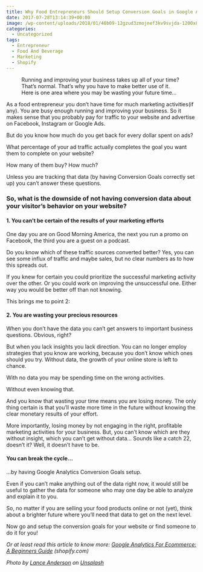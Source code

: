 ```yaml
---
title: Why Food Entrepreneurs Should Setup Conversion Goals in Google Analytics?
date: 2017-07-28T13:14:39+00:00
image: /wp-content/uploads/2018/01/40b09-12gzud3zmojnef3kv9svjda-1200x800.jpeg
categories:
  - Uncategorized
tags:
  - Entrepreneur
  - Food And Beverage
  - Marketing
  - Shopify
---
```

<figure class="wp-caption"><figcaption class="wp-caption-text">Running and improving your business takes up all of your time? That’s normal. That’s why you have to make better use of it. Here is one area where you may be wasting your future time…</figcaption></figure>
As a food entrepreneur you don’t have time for much marketing activities(if any). You are busy enough running and improving your business. So it makes sense that you probably pay for traffic to your website and advertise on Facebook, Instagram or Google Ads.

But do you know how much do you get back for every dollar spent on ads?

What percentage of your ad traffic actually completes the goal you want them to complete on your website?

How many of them buy? How much?

Unless you are tracking that data (by having Conversion Goals correctly set up) you can’t answer these questions.
<h3>So, what is the downside of not having conversion data about your visitor’s behavior on your website?</h3>
<!--more-->
<h4>1. You can’t be certain of the results of your marketing efforts</h4>
One day you are on Good Morning America, the next you run a promo on Facebook, the third you are a guest on a podcast.

Do you know which of these traffic sources converted better? Yes, you can see some influx of traffic and maybe sales, but no clear numbers as to how this spreads out.

If you knew for certain you could prioritize the successful marketing activity over the other. Or you could work on improving the unsuccessful one. Either way you would be better off than not knowing.

This brings me to point 2:
<h4>2. You are wasting your precious resources</h4>
When you don’t have the data you can’t get answers to important business questions. Obvious, right?

But when you lack insights you lack direction. You can no longer employ strategies that you know are working, because you don’t know which ones should you try. Without data, the growth of your online store is left to chance.

With no data you may be spending time on the wrong activities.

Without even knowing that.

And you know that wasting your time means you are losing money. The only thing certain is that you’ll waste more time in the future without knowing the clear monetary results of your effort.

More importantly, losing money by not engaging in the right, profitable marketing activities for your business. But, you can’t know which are they without insight, which you can’t get without data… Sounds like a catch 22, doesn’t it? Well, it doesn’t have to be.
<h4>You can break the cycle…</h4>
…by having Google Analytics Conversion Goals setup.

Even if you can’t make anything out of the data right now, it would still be useful to gather the data for someone who may one day be able to analyze and explain it to you.

So, no matter if you are selling your food products online or not (yet), think about a brighter future where you’ll need that data to get on the next level.

Now go and setup the conversion goals for your website or find someone to do it for you!

<em>Or at least read this article to know more: </em><a href="https://www.shopify.com/blog/14681601-google-analytics-for-ecommerce-a-beginners-guide?ref=braiv" target="_blank" rel="noopener"><em>Google Analytics For Ecommerce: A Beginners Guide</em></a><em> (shopify.com)</em>

<em>Photo by </em><a href="https://unsplash.com/photos/D1_7Jz5cFTs?utm_source=unsplash&amp;utm_medium=referral&amp;utm_content=creditCopyText" target="_blank" rel="noopener"><em>Lance Anderson</em></a><em> on </em><a href="https://unsplash.com/?utm_source=unsplash&amp;utm_medium=referral&amp;utm_content=creditCopyText" target="_blank" rel="noopener"><em>Unsplash</em></a>